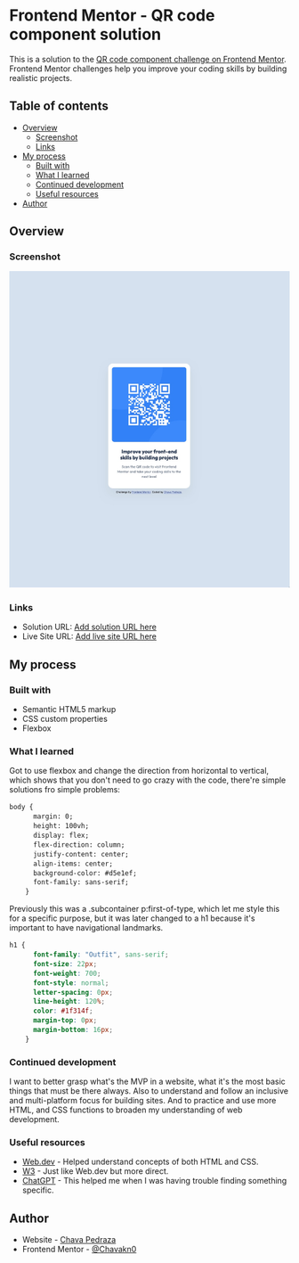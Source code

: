 # Frontend Mentor - QR code component solution

This is a solution to the [QR code component challenge on Frontend Mentor](https://www.frontendmentor.io/challenges/qr-code-component-iux_sIO_H). Frontend Mentor challenges help you improve your coding skills by building realistic projects. 

## Table of contents

- [Overview](#overview)
  - [Screenshot](#screenshot)
  - [Links](#links)
- [My process](#my-process)
  - [Built with](#built-with)
  - [What I learned](#what-i-learned)
  - [Continued development](#continued-development)
  - [Useful resources](#useful-resources)
- [Author](#author)

## Overview

### Screenshot

![](./screenshot.jpeg)

### Links

- Solution URL: [Add solution URL here](https://github.com/Chavakn0/fem-ch1)
- Live Site URL: [Add live site URL here](https://chavakn0.github.io/fem-ch1/)

## My process

### Built with

- Semantic HTML5 markup
- CSS custom properties
- Flexbox

### What I learned

Got to use flexbox and change the direction from horizontal to vertical, which shows that you don't need to go crazy with the code, there're simple solutions fro simple problems:

```html
body {
      margin: 0;
      height: 100vh;
      display: flex;
      flex-direction: column;
      justify-content: center;
      align-items: center;
      background-color: #d5e1ef;
      font-family: sans-serif;
    }
```

Previously this was a .subcontainer p:first-of-type, which let me style this for a specific purpose, but it was later changed to a h1 because it's important to have navigational landmarks.

```css
h1 {
      font-family: "Outfit", sans-serif;
      font-size: 22px;
      font-weight: 700;
      font-style: normal;
      letter-spacing: 0px;
      line-height: 120%;
      color: #1f314f;
      margin-top: 0px;
      margin-bottom: 16px;
    }
```

### Continued development

I want to better grasp what's the MVP in a website, what it's the most basic things that must be there always.
Also to understand and follow an inclusive and multi-platform focus for building sites.
And to practice and use more HTML, and CSS functions to broaden my understanding of web development.

### Useful resources

- [Web.dev](https://web.dev/) - Helped understand concepts of both HTML and CSS.
- [W3](https://www.w3schools.com/) - Just like Web.dev but more direct.
- [ChatGPT](https://chatgpt.com/) - This helped me when I was having trouble finding something specific.


## Author

- Website - [Chava Pedraza](https://github.com/Chavakn0/)
- Frontend Mentor - [@Chavakn0](https://www.frontendmentor.io/profile/Chavakn0)
